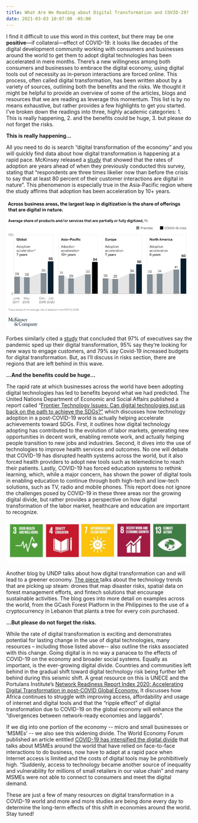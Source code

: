 ```yaml
---
title: What Are We Reading about Digital Transformation and COVID-19?
date: 2021-03-03 10:07:00 -05:00
---
```


I find it difficult to use this word in this context, but there may be one **positive**—if collateral—effect of COVID-19: it looks like decades of the digital development community working with consumers and businesses around the world to get them to adopt digital technologies has been accelerated in mere months. There’s a new willingness among both consumers and businesses to embrace the digital economy, using digital tools out of necessity as in-person interactions are forced online. This process, often called digital transformation, has been written about by a variety of sources, outlining both the benefits and the risks. We thought it might be helpful to provide an overview of some of the articles, blogs and resources that we are reading as leverage this momentum. This list is by no means exhaustive, but rather provides a few highlights to get you started.  I’ve broken down the readings into three, highly academic categories: 1. This is really happening, 2. and the benefits could be huge, 3. but please do not forget the risks.

**This is really happening…**

All you need to do is search “digital transformation of the economy” and you will quickly find data about how digital transformation is happening at a rapid pace. McKinsey released a [study](https://www.mckinsey.com/business-functions/strategy-and-corporate-finance/our-insights/how-covid-19-has-pushed-companies-over-the-technology-tippinghttps:/www.mckinsey.com/business-functions/strategy-and-corporate-finance/our-insights/how-covid-19-has-pushed-companies-over-the-technology-tipping-point-and-transformed-business-forever-point-and-transformed-business-forever) that showed that the rates of adoption are years ahead of when they previously conducted this survey, stating that “respondents are three times likelier now than before the crisis to say that at least 80 percent of their customer interactions are digital in nature”. This phenomenon is especially true in the Asia-Pacific region where the study affirms that adoption has been acceleration by 10\+ years. 

![mck pic.png](/uploads/mck%20pic.png)

Forbes similarly cited a [study](https://www.forbes.com/sites/johnkoetsier/2020/09/10/97-of-executives-say-covid-19-sped-up-digital-transformation/?sh=36b77e0a4799) that concluded that 97% of executives say the pandemic sped up their digital transformation, 95% say they’re looking for new ways to engage customers, and 79% say Covid-19 increased budgets for digital transformation. But, as I’ll discuss in risks section, there are regions that are left behind in this wave.

**...And the benefits could be huge…**

The rapid rate at which businesses across the world have been adopting digital technologies has led to benefits beyond what we had predicted. The United Nations Department of Economic and Social Affairs published a report called “[Frontier Technology Issues: Can digital technologies put us back on the path to achieve the SDGs?”](https://www.un.org/development/desa/dpad/publication/frontier-technology-issues-can-digital-technologies-put-us-back-on-the-path-to-achieve-the-sdgs/) which discusses how technology adoption in a post-COVID-19 world is actually helping accelerate achievements toward SDGs. First, it outlines how digital technology adopting has contributed to the evolution of labor markets, generating new opportunities in decent work, enabling remote work, and actually helping people transition to new jobs and industries. Second, it dives into the use of technologies to improve health services and outcomes. No one will debate that COVID-19 has disrupted health systems across the world, but it also forced health providers to adopt new tools such as telemedicine to reach their patients. Lastly, COVID-19 has forced education systems to rethink learning, which, while a major concern, has shown the power of digital tools in enabling education to continue through both high-tech and low-tech solutions, such as TV, radio and mobile phones. This report does not ignore the challenges posed by COVID-19 in these three areas nor the growing digital divide, but rather provides a perspective on how digital transformation of the labor market, healthcare and education are important to recognize.

![sdg pic.png](/uploads/sdg%20pic.png)

Another blog by UNDP talks about how digital transformation can and will lead to a greener economy. [The piece ](https://www.undp.org/content/undp/en/home/blog/2020/how-covid-19-has-sped-up-digital-transformation.html)talks about the technology trends that are picking up steam: drones that map disaster risks, spatial data on forest management efforts, and fintech solutions that encourage sustainable activities. The blog goes into more detail on examples across the world, from the GCash Forest Platform in the Philippines to the use of a cryptocurrency in Lebanon that plants a tree for every coin purchased.

**…But please do not forget the risks.**

While the rate of digital transformation is exciting and demonstrates potential for lasting change in the use of digital technologies, many resources – including those listed above-- also outline the risks associated with this change. Going digital is in no way a panacea to the effects of COVID-19 on the economy and broader social systems. Equally as important, is the ever-growing digital divide. Countries and communities left behind in the gradual shift toward digital technology risk being further left behind during this seismic shift. A great resource on this is UNECE and the Portulans Institute’s [Network Readiness Report Index 2020: Accelerating Digital Transformation in post-COVID Global Economy.](https://networkreadinessindex.org/wp-content/uploads/2020/11/NRI-2020-V8_28-11-2020.pdf) It discusses how Africa continues to struggle with improving access, affordability and usage of internet and digital tools and that the “ripple effect” of digital transformation due to COVID-19 on the global economy will enhance the “divergences between network-ready economies and laggards”.

If we dig into one portion of the economy -- micro and small businesses or ‘MSMEs’ -- we also see this widening divide. The World Economy Forum published an article entitled [COVID-19 has intensified the digital divide](https://www.weforum.org/agenda/2020/09/covid-19-has-intensified-the-digital-divide/) that talks about MSMEs around the world that have relied on face-to-face interactions to do business, now have to adapt at a rapid pace when Internet access is limited and the costs of digital tools may be prohibitively high. “Suddenly, access to technology became another source of inequality and vulnerability for millions of small retailers in our value chain” and many MSMEs were not able to connect to consumers and meet the digital demand.

These are just a few of many resources on digital transformation in a COVID-19 world and more and more studies are being done every day to determine the long-term effects of this shift in economies around the world. Stay tuned!